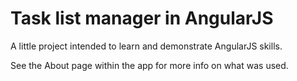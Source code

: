 # Task list manager in AngularJS

A little project intended to learn and demonstrate AngularJS skills.

See the About page within the app for more info on what was used.